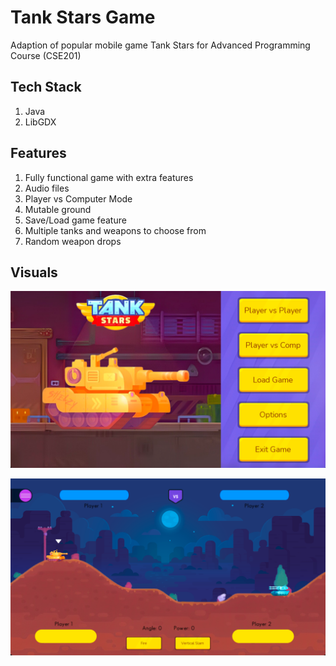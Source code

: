 # Tank Stars Game

Adaption of popular mobile game Tank Stars for Advanced Programming Course (CSE201)

## Tech Stack

1. Java
2. LibGDX

## Features

1. Fully functional game with extra features
2. Audio files
3. Player vs Computer Mode
4. Mutable ground
5. Save/Load game feature
6. Multiple tanks and weapons to choose from
7. Random weapon drops

## Visuals

![start](Info/start.png)

![play](Info/play.png)
